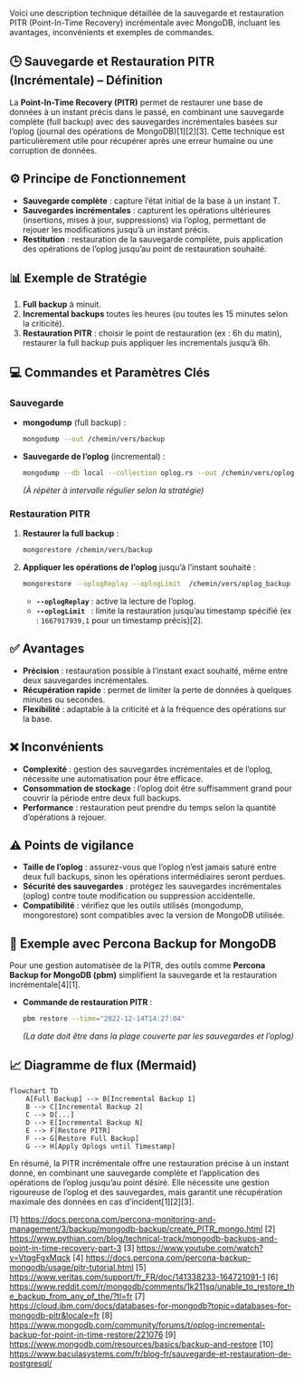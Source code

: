 Voici une description technique détaillée de la sauvegarde et restauration PITR (Point-In-Time Recovery) incrémentale avec MongoDB, incluant les avantages, inconvénients et exemples de commandes.

## 🕒 Sauvegarde et Restauration PITR (Incrémentale) – Définition

La **Point-In-Time Recovery (PITR)** permet de restaurer une base de données à un instant précis dans le passé, en combinant une sauvegarde complète (full backup) avec des sauvegardes incrémentales basées sur l’oplog (journal des opérations de MongoDB)[1][2][3]. Cette technique est particulièrement utile pour récupérer après une erreur humaine ou une corruption de données.

## ⚙️ Principe de Fonctionnement

- **Sauvegarde complète** : capture l’état initial de la base à un instant T.
- **Sauvegardes incrémentales** : capturent les opérations ultérieures (insertions, mises à jour, suppressions) via l’oplog, permettant de rejouer les modifications jusqu’à un instant précis.
- **Restitution** : restauration de la sauvegarde complète, puis application des opérations de l’oplog jusqu’au point de restauration souhaité.

## 📊 Exemple de Stratégie

1. **Full backup** à minuit.
2. **Incremental backups** toutes les heures (ou toutes les 15 minutes selon la criticité).
3. **Restauration PITR** : choisir le point de restauration (ex : 6h du matin), restaurer la full backup puis appliquer les incrementals jusqu’à 6h.

## 💻 Commandes et Paramètres Clés

### Sauvegarde

- **mongodump** (full backup) :
  ```bash
  mongodump --out /chemin/vers/backup
  ```
- **Sauvegarde de l’oplog** (incremental) :
  ```bash
  mongodump --db local --collection oplog.rs --out /chemin/vers/oplog_backup
  ```
  *(À répéter à intervalle régulier selon la stratégie)*

### Restauration PITR

1. **Restaurer la full backup** :
   ```bash
   mongorestore /chemin/vers/backup
   ```
2. **Appliquer les opérations de l’oplog** jusqu’à l’instant souhaité :
   ```bash
   mongorestore --oplogReplay --oplogLimit  /chemin/vers/oplog_backup
   ```
   - **`--oplogReplay`** : active la lecture de l’oplog.
   - **`--oplogLimit `** : limite la restauration jusqu’au timestamp spécifié (ex : `1667917939,1` pour un timestamp précis)[2].

## ✅ Avantages

- **Précision** : restauration possible à l’instant exact souhaité, même entre deux sauvegardes incrémentales.
- **Récupération rapide** : permet de limiter la perte de données à quelques minutes ou secondes.
- **Flexibilité** : adaptable à la criticité et à la fréquence des opérations sur la base.

## ❌ Inconvénients

- **Complexité** : gestion des sauvegardes incrémentales et de l’oplog, nécessite une automatisation pour être efficace.
- **Consommation de stockage** : l’oplog doit être suffisamment grand pour couvrir la période entre deux full backups.
- **Performance** : restauration peut prendre du temps selon la quantité d’opérations à rejouer.

## ⚠️ Points de vigilance

- **Taille de l’oplog** : assurez-vous que l’oplog n’est jamais saturé entre deux full backups, sinon les opérations intermédiaires seront perdues.
- **Sécurité des sauvegardes** : protégez les sauvegardes incrémentales (oplog) contre toute modification ou suppression accidentelle.
- **Compatibilité** : vérifiez que les outils utilisés (mongodump, mongorestore) sont compatibles avec la version de MongoDB utilisée.

## 🔧 Exemple avec Percona Backup for MongoDB

Pour une gestion automatisée de la PITR, des outils comme **Percona Backup for MongoDB (pbm)** simplifient la sauvegarde et la restauration incrémentale[4][1].

- **Commande de restauration PITR** :
  ```bash
  pbm restore --time="2022-12-14T14:27:04"
  ```
  *(La date doit être dans la plage couverte par les sauvegardes et l’oplog)*

## 📈 Diagramme de flux (Mermaid)

```mermaid
flowchart TD
    A[Full Backup] --> B[Incremental Backup 1]
    B --> C[Incremental Backup 2]
    C --> D[...]
    D --> E[Incremental Backup N]
    E --> F[Restore PITR]
    F --> G[Restore Full Backup]
    G --> H[Apply Oplogs until Timestamp]
```

En résumé, la PITR incrémentale offre une restauration précise à un instant donné, en combinant une sauvegarde complète et l’application des opérations de l’oplog jusqu’au point désiré. Elle nécessite une gestion rigoureuse de l’oplog et des sauvegardes, mais garantit une récupération maximale des données en cas d’incident[1][2][3].

[1] https://docs.percona.com/percona-monitoring-and-management/3/backup/mongodb-backup/create_PITR_mongo.html
[2] https://www.pythian.com/blog/technical-track/mongodb-backups-and-point-in-time-recovery-part-3
[3] https://www.youtube.com/watch?v=VtqgFgxMqck
[4] https://docs.percona.com/percona-backup-mongodb/usage/pitr-tutorial.html
[5] https://www.veritas.com/support/fr_FR/doc/141338233-164721091-1
[6] https://www.reddit.com/r/mongodb/comments/1k211sq/unable_to_restore_the_backup_from_any_of_the/?tl=fr
[7] https://cloud.ibm.com/docs/databases-for-mongodb?topic=databases-for-mongodb-pitr&locale=fr
[8] https://www.mongodb.com/community/forums/t/oplog-incremental-backup-for-point-in-time-restore/221076
[9] https://www.mongodb.com/resources/basics/backup-and-restore
[10] https://www.baculasystems.com/fr/blog-fr/sauvegarde-et-restauration-de-postgresql/